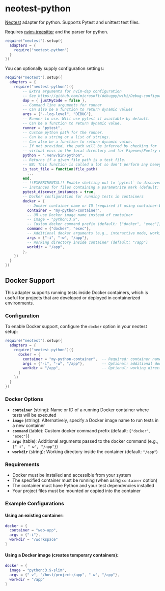 # neotest-python

[Neotest](https://github.com/rcarriga/neotest) adapter for python.
Supports Pytest and unittest test files.

Requires [nvim-treesitter](https://github.com/nvim-treesitter/nvim-treesitter) and the parser for python.

```lua
require("neotest").setup({
  adapters = {
    require("neotest-python")
  }
})
```

You can optionally supply configuration settings:
```lua
require("neotest").setup({
  adapters = {
    require("neotest-python")({
        -- Extra arguments for nvim-dap configuration
        -- See https://github.com/microsoft/debugpy/wiki/Debug-configuration-settings for values
        dap = { justMyCode = false },
        -- Command line arguments for runner
        -- Can also be a function to return dynamic values
        args = {"--log-level", "DEBUG"},
        -- Runner to use. Will use pytest if available by default.
        -- Can be a function to return dynamic value.
        runner = "pytest",
        -- Custom python path for the runner.
        -- Can be a string or a list of strings.
        -- Can also be a function to return dynamic value.
        -- If not provided, the path will be inferred by checking for 
        -- virtual envs in the local directory and for Pipenev/Poetry configs
        python = ".venv/bin/python",
        -- Returns if a given file path is a test file.
        -- NB: This function is called a lot so don't perform any heavy tasks within it.
        is_test_file = function(file_path)
          ...
        end,
        -- !!EXPERIMENTAL!! Enable shelling out to `pytest` to discover test
        -- instances for files containing a parametrize mark (default: false)
        pytest_discover_instances = true,
        -- Docker configuration for running tests in containers
        docker = {
          -- Docker container name or ID (required if using container-based execution)
          container = "my-python-container",
          -- OR use Docker image name instead of container
          -- image = "python:3.9",
          -- Custom docker command prefix (default: ["docker", "exec"])
          command = {"docker", "exec"},
          -- Additional docker arguments (e.g., interactive mode, working directory)
          args = {"-i", "-w", "/app"},
          -- Working directory inside container (default: "/app")
          workdir = "/app",
        },
    })
  }
})

```

## Docker Support

This adapter supports running tests inside Docker containers, which is useful for projects that are developed or deployed in containerized environments.

### Configuration

To enable Docker support, configure the `docker` option in your neotest setup:

```lua
require("neotest").setup({
  adapters = {
    require("neotest-python")({
      docker = {
        container = "my-python-container",  -- Required: container name or ID
        args = {"-i", "-w", "/app"},        -- Optional: additional docker arguments
        workdir = "/app",                   -- Optional: working directory (default: "/app")
      }
    })
  }
})
```

### Docker Options

- **`container`** (string): Name or ID of a running Docker container where tests will be executed
- **`image`** (string): Alternatively, specify a Docker image name to run tests in a new container
- **`command`** (table): Custom docker command prefix (default: `{"docker", "exec"}`)
- **`args`** (table): Additional arguments passed to the docker command (e.g., `{"-i", "-w", "/app"}`)
- **`workdir`** (string): Working directory inside the container (default: `"/app"`)

### Requirements

- Docker must be installed and accessible from your system
- The specified container must be running (when using `container` option)
- The container must have Python and your test dependencies installed
- Your project files must be mounted or copied into the container

### Example Configurations

#### Using an existing container:
```lua
docker = {
  container = "web-app",
  args = {"-i"},
  workdir = "/workspace"
}
```

#### Using a Docker image (creates temporary containers):
```lua
docker = {
  image = "python:3.9-slim",
  args = {"-v", "/host/project:/app", "-w", "/app"},
  workdir = "/app"
}
```
